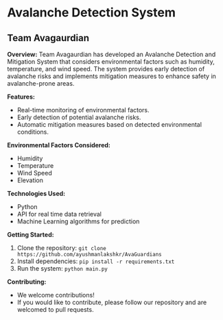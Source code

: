 # Avalanche Detection System

## Team Avagaurdian

**Overview:**
Team Avagaurdian has developed an Avalanche Detection and Mitigation System that considers environmental factors such as humidity, temperature, and wind speed. The system provides early detection of avalanche risks and implements mitigation measures to enhance safety in avalanche-prone areas.

**Features:**
- Real-time monitoring of environmental factors.
- Early detection of potential avalanche risks.
- Automatic mitigation measures based on detected environmental conditions.

**Environmental Factors Considered:**
- Humidity
- Temperature
- Wind Speed
- Elevation

**Technologies Used:**
- Python
- API for real time data retrieval
- Machine Learning algorithms for prediction

**Getting Started:**
1. Clone the repository: `git clone https://github.com/ayushmanlakshkr/AvaGuardians`
2. Install dependencies: `pip install -r requirements.txt`
3. Run the system: `python main.py`



**Contributing:**
- We welcome contributions!
- If you would like to contribute, please follow our repository and are welcomed to pull requests.

